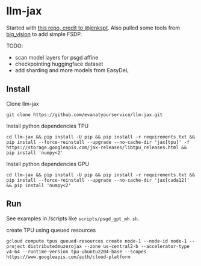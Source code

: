 # llm-jax

Started with [this repo, credit to @jenkspt](https://github.com/jenkspt/gpt-jax). 
Also pulled some tools from [big_vision](https://github.com/google-research/big_vision) to add simple FSDP.

TODO:
- scan model layers for psgd affine
- checkpointing huggingface dataset
- add sharding and more models from EasyDeL


## Install

Clone llm-jax
```shell
git clone https://github.com/evanatyourservice/llm-jax.git
```

Install python dependencies TPU
```shell
cd llm-jax && pip install -U pip && pip install -r requirements.txt && pip install --force-reinstall --upgrade --no-cache-dir 'jax[tpu]' -f https://storage.googleapis.com/jax-releases/libtpu_releases.html && pip install 'numpy<2'
```

Install python dependencies GPU
```shell
cd llm-jax && pip install -U pip && pip install -r requirements.txt && pip install --force-reinstall --upgrade --no-cache-dir 'jax[cuda12]' && pip install 'numpy<2'
```


## Run

See examples in /scripts like `scripts/psgd_gpt_mh.sh`.

create TPU using queued resources
```shell
gcloud compute tpus queued-resources create node-1 --node-id node-1 --project distributedmuzerojax --zone us-central2-b --accelerator-type v4-64 --runtime-version tpu-ubuntu2204-base --scopes https://www.googleapis.com/auth/cloud-platform
```